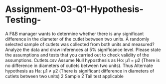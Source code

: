 # Assignment-03-Q1-Hypothesis-Testing-
A F&B manager wants to determine whether there is any significant difference in the diameter of the cutlet between two units. A randomly selected sample of cutlets was collected from both units and measured? Analyze the data and draw inferences at 5% significance level. Please state the assumptions and tests that you carried out to check validity of the assumptions.
Cutlets.csv
Assume Null hyposthesis as Ho: μ1 = μ2 (There is no difference in diameters of cutlets between two units).
Thus Alternate hypothesis as Ha: μ1 ≠ μ2 (There is significant difference in diameters of cutlets between two units) 2 Sample 2 Tail test applicable
